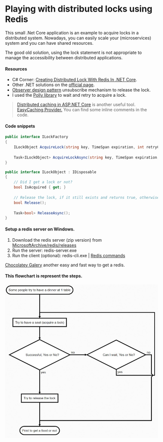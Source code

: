 # Playing with distributed locks using Redis

This small .Net Core application is an example to acquire locks in a distributed system.
Nowadays, you can easily scale your (microservices) system and you can have shared resources.

The good old solution, using the lock statement is not appropriate to manage the accessibility between distributed applications.

#### Resources

- C# Corner: [Creating Distributed Lock With Redis In .NET Core](https://www.c-sharpcorner.com/article/creating-distributed-lock-with-redis-in-net-core "Creating Distributed Lock With Redis In .NET Core").
- Other .NET solutions on the [official page](https://redis.io/topics/distlock "official page"). 
- [Observer design pattern](https://docs.microsoft.com/en-us/dotnet/standard/events/observer-design-pattern "Observer design pattern") unsubscribe mechanism to release the lock.
- I used the [Polly library](https://github.com/App-vNext/Polly "Polly library") to wait and retry to acquire a lock.

>  [Distributed caching in ASP.NET Core](https://docs.microsoft.com/en-ie/aspnet/core/performance/caching/distributed?view=aspnetcore-2.2 "Distributed caching in ASP.NET Core") is another useful tool. [EasyCaching Provider.](https://www.c-sharpcorner.com/article/using-easycaching-to-handle-multiple-instance-of-caching-providers "EasyCaching Provider.")
>  You can find some inline comments in the code.

#### Code snippets
```csharp
public interface ILockFactory
{
    ILockObject AcquireLock(string key, TimeSpan expiration, int retryCount = 0, TimeSpan sleepDuration = default);
    
    Task<ILockObject> AcquireLockAsync(string key, TimeSpan expiration, int retryCount = 0, TimeSpan sleepDuration = default, CancellationToken cancelToken = default);
}
```

```csharp
public interface ILockObject : IDisposable
{
    // Did I get a lock or not?
    bool IsAcquired { get; }

    // Release the lock, if it still exists and returns true, otherwise false.
    bool Release();

    Task<bool> ReleaseAsync();
}
```

#### Setup a redis server on Windows.

1. Download the redis server (zip version) from [MicrosoftArchive/redis/releases](https://github.com/MicrosoftArchive/redis/releases "MicrosoftArchive/redis/releases")
2. Run the server: redis-server.exe
3. Run the client (optional): redis-cli.exe | [Redis commands](https://redis.io/commands "Redis commands")

[Chocolatey Galery](https://chocolatey.org/packages/redis-64 "Chocolatey Galery") another easy and fast way to get a redis.

#### This flowchart is represent the steps.

![Flowchart](Flowchart.JPG)
